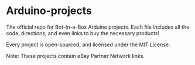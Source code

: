 # Arduino-projects
The official repo for Bot-In-a-Box Arduino projects. Each file includes all the code, directions, and even links to buy the necessary products!

Every project is open-sourced, and licensed under the MIT License.

Note: These projects contain eBay Partner Network links.

